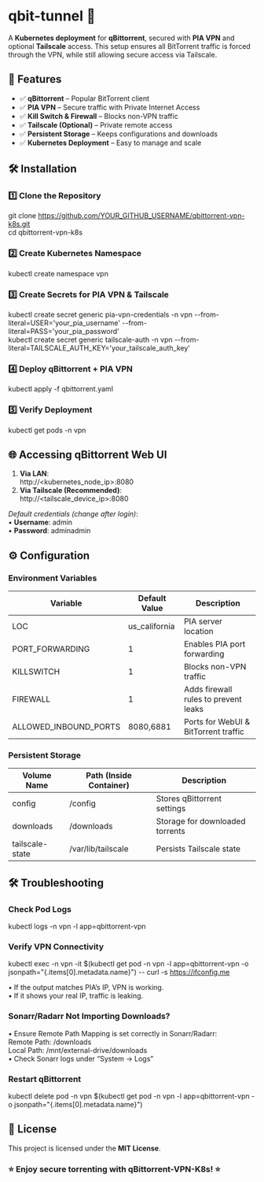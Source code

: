# qbit-tunnel 🚀  
A **Kubernetes deployment** for **qBittorrent**, secured with **PIA VPN** and optional **Tailscale** access. This setup ensures all BitTorrent traffic is forced through the VPN, while still allowing secure access via Tailscale.

## 🎯 Features
- ✅ **qBittorrent** – Popular BitTorrent client
- ✅ **PIA VPN** – Secure traffic with Private Internet Access
- ✅ **Kill Switch & Firewall** – Blocks non-VPN traffic
- ✅ **Tailscale (Optional)** – Private remote access
- ✅ **Persistent Storage** – Keeps configurations and downloads
- ✅ **Kubernetes Deployment** – Easy to manage and scale

## 🛠 Installation

### 1️⃣ Clone the Repository
git clone https://github.com/YOUR_GITHUB_USERNAME/qbittorrent-vpn-k8s.git  
cd qbittorrent-vpn-k8s

### 2️⃣ Create Kubernetes Namespace
kubectl create namespace vpn

### 3️⃣ Create Secrets for PIA VPN & Tailscale
kubectl create secret generic pia-vpn-credentials -n vpn --from-literal=USER='your_pia_username' --from-literal=PASS='your_pia_password'  
kubectl create secret generic tailscale-auth -n vpn --from-literal=TAILSCALE_AUTH_KEY='your_tailscale_auth_key'

### 4️⃣ Deploy qBittorrent + PIA VPN
kubectl apply -f qbittorrent.yaml

### 5️⃣ Verify Deployment
kubectl get pods -n vpn

## 🌐 Accessing qBittorrent Web UI
1. **Via LAN**:  
   http://<kubernetes_node_ip>:8080  
2. **Via Tailscale (Recommended)**:  
   http://<tailscale_device_ip>:8080  

_Default credentials (change after login)_:  
• **Username**: admin  
• **Password**: adminadmin  

## ⚙️ Configuration

### Environment Variables
| Variable                 | Default Value      | Description                                   |
|--------------------------|--------------------|-----------------------------------------------|
| LOC                      | us_california      | PIA server location                           |
| PORT_FORWARDING          | 1                  | Enables PIA port forwarding                  |
| KILLSWITCH               | 1                  | Blocks non-VPN traffic                       |
| FIREWALL                 | 1                  | Adds firewall rules to prevent leaks         |
| ALLOWED_INBOUND_PORTS    | 8080,6881          | Ports for WebUI & BitTorrent traffic         |

### Persistent Storage
| Volume Name     | Path (Inside Container)      | Description                                   |
|-----------------|------------------------------|-----------------------------------------------|
| config          | /config                      | Stores qBittorrent settings                  |
| downloads       | /downloads                   | Storage for downloaded torrents              |
| tailscale-state | /var/lib/tailscale           | Persists Tailscale state                     |

## 🛠 Troubleshooting

### Check Pod Logs
kubectl logs -n vpn -l app=qbittorrent-vpn

### Verify VPN Connectivity
kubectl exec -n vpn -it $(kubectl get pod -n vpn -l app=qbittorrent-vpn -o jsonpath="{.items[0].metadata.name}") -- curl -s https://ifconfig.me

• If the output matches PIA’s IP, VPN is working.  
• If it shows your real IP, traffic is leaking.

### Sonarr/Radarr Not Importing Downloads?
• Ensure Remote Path Mapping is set correctly in Sonarr/Radarr:  
  Remote Path: /downloads  
  Local Path: /mnt/external-drive/downloads  
• Check Sonarr logs under “System → Logs”

### Restart qBittorrent
kubectl delete pod -n vpn $(kubectl get pod -n vpn -l app=qbittorrent-vpn -o jsonpath="{.items[0].metadata.name}")

## 📜 License
This project is licensed under the **MIT License**.

### ⭐ Enjoy secure torrenting with qBittorrent-VPN-K8s! ⭐
